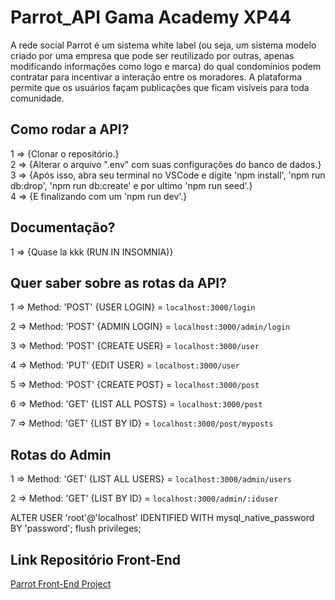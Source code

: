 # Parrot_API Gama Academy XP44 

<p>
A rede social Parrot é um sistema white label (ou seja, um
sistema modelo criado por uma empresa que pode ser
reutilizado por outras, apenas modificando informações como
logo e marca) do qual condomínios podem contratar para
incentivar a interação entre os moradores.
A plataforma permite que os usuários façam publicações que
ficam visíveis para toda comunidade.
</p>



## Como rodar a API?

1 => {Clonar o repositório.}<br>
2 => {Alterar o arquivo ".env" com suas configurações do banco de dados.}<br>
3 => {Após isso, abra seu terminal no VSCode e digite 'npm install', 'npm run db:drop', 'npm run db:create' e por ultimo 'npm run seed'.}<br>
4 => {E finalizando com um 'npm run dev'.}<br>

## Documentação?

1 => {Quase la kkk (RUN IN INSOMNIA)}



## Quer saber sobre as rotas da API?

1 => Method: 'POST' {USER LOGIN} = `localhost:3000/login`

2 => Method: 'POST' {ADMIN LOGIN} = `localhost:3000/admin/login`

3 => Method: 'POST' {CREATE USER} = `localhost:3000/user`

4 => Method: 'PUT' {EDIT USER} = `localhost:3000/user`

5 => Method: 'POST' {CREATE POST} = `localhost:3000/post`

6 => Method: 'GET' {LIST ALL POSTS} = `localhost:3000/post`

7 => Method: 'GET' {LIST BY ID} = `localhost:3000/post/myposts`

## Rotas do Admin

1 => Method: 'GET' {LIST ALL USERS} = `localhost:3000/admin/users`

2 => Method: 'GET' {LIST BY ID} = `localhost:3000/admin/:iduser`


 ALTER USER 'root'@'localhost' IDENTIFIED WITH mysql_native_password BY 'password';
          flush privileges;

## Link Repositório Front-End
<a href="https://github.com/lusouzarego/parrot-project" target="_blank"> Parrot Front-End Project</a>   







         